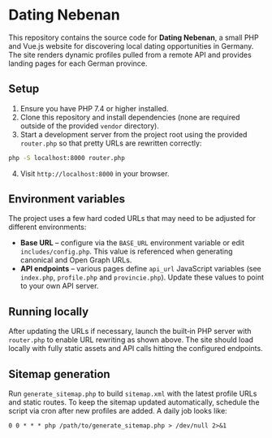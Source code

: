 # Dating Nebenan

This repository contains the source code for **Dating Nebenan**, a small PHP and Vue.js website for discovering local dating opportunities in Germany. The site renders dynamic profiles pulled from a remote API and provides landing pages for each German province.

## Setup

1. Ensure you have PHP 7.4 or higher installed.
2. Clone this repository and install dependencies (none are required outside of the provided `vendor` directory).
3. Start a development server from the project root using the provided
   `router.php` so that pretty URLs are rewritten correctly:

```bash
php -S localhost:8000 router.php
```

4. Visit `http://localhost:8000` in your browser.

## Environment variables

The project uses a few hard coded URLs that may need to be adjusted for different environments:

- **Base URL** – configure via the `BASE_URL` environment variable or edit `includes/config.php`. This value is referenced when generating canonical and Open Graph URLs.
- **API endpoints** – various pages define `api_url` JavaScript variables (see `index.php`, `profile.php` and `provincie.php`). Update these values to point to your own API server.

## Running locally

After updating the URLs if necessary, launch the built‑in PHP server with
`router.php` to enable URL rewriting as shown above. The site should load
locally with fully static assets and API calls hitting the configured
endpoints.

## Sitemap generation

Run `generate_sitemap.php` to build `sitemap.xml` with the latest profile URLs and static routes.
To keep the sitemap updated automatically, schedule the script via cron after new profiles are added. A daily job looks like:

```cron
0 0 * * * php /path/to/generate_sitemap.php > /dev/null 2>&1
```

